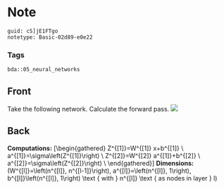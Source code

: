 # Note
```
guid: cS]jE1FTgo
notetype: Basic-02d89-e0e22
```

### Tags
```
bda::05_neural_networks
```

## Front
Take the following network. Calculate the forward pass. <img src="paste-2ca4e4766e653e28a47842063a57ccf30bb665fc.jpg">

## Back
<b>Computations:</b> \[\begin{gathered} Z^{[1]}=W^{[1]} x+b^{[1]}
\\ a^{[1]}=\sigma\left(Z^{[1]}\right) \\ Z^{[2]}=W^{[2]}
a^{[1]}+b^{[2]} \\ a^{[2]}=\sigma\left(Z^{[2]}\right) \\
\end{gathered}\] <b>Dimensions:</b> \(W^{[l]}=\left(n^{[l]},
n^{[l-1]}\right), a^{[l]}=\left(n^{[l]}, 1\right),
b^{[l]}\left(n^{[l]}, 1\right) \text { with } n^{[l]} \text { as
nodes in layer } l\)
